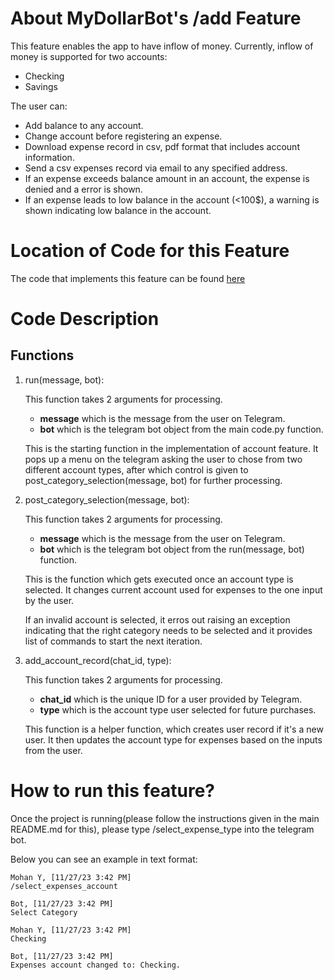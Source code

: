 # About MyDollarBot's /add Feature
This feature enables the app to have inflow of money. Currently, inflow of money
is supported for two accounts:

- Checking
- Savings

The user can:

-   Add balance to any account.
-   Change account before registering an expense.
-   Download expense record in csv, pdf format that includes account information.
-   Send a csv expenses record via email to any specified address. 
-   If an expense exceeds balance amount in an account, the expense is denied and a error is shown.
-   If an expense leads to low balance in the account (<100$), a warning is shown indicating low balance in the account.

# Location of Code for this Feature
The code that implements this feature can be found [here](https://github.com/ymdatta/DollarBot/blob/main/code/account.py)

# Code Description
## Functions

1. run(message, bot):

    This function takes 2 arguments for processing.

    - **message** which is the message from the user on Telegram.
    - **bot** which is the telegram bot object from the main code.py function.

    This is the starting function in the implementation of account feature. It pops up a menu on the telegram asking the user to chose from two different account types, after which control is given to post_category_selection(message, bot) for further processing.

2. post_category_selection(message, bot):

    This function takes 2 arguments for processing.

    - **message** which is the message from the user on Telegram.
    - **bot** which is the telegram bot object from the run(message, bot) function.

    This is the function which gets executed once an account type is selected. It changes current account used for expenses to the one input by the user.

    If an invalid account is selected, it erros out raising an exception indicating that the right category needs to be selected and it provides list of commands to start the next iteration.

4. add_account_record(chat_id, type):

    This function takes 2 arguments for processing.

    - **chat_id** which is the unique ID for a user provided by Telegram.
    - **type** which is the account type user selected for future purchases.

    This function is a helper function, which creates user record if it's a new user. It then updates the account type for expenses based on the inputs from the user.

# How to run this feature?

Once the project is running(please follow the instructions given in the main README.md for this), please type /select_expense_type into the telegram bot.

Below you can see an example in text format:

```
Mohan Y, [11/27/23 3:42 PM]
/select_expenses_account

Bot, [11/27/23 3:42 PM]
Select Category

Mohan Y, [11/27/23 3:42 PM]
Checking

Bot, [11/27/23 3:42 PM]
Expenses account changed to: Checking.
```